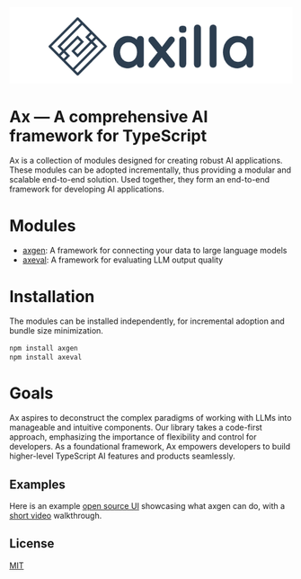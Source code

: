 <p align="center">
  <img src="./assets/logo.png" />
</p>

# Ax — A comprehensive AI framework for TypeScript

Ax is a collection of modules designed for creating robust AI applications. These modules can be adopted incrementally, thus providing a modular and scalable end-to-end solution.
Used together, they form an end-to-end framework for developing AI applications.

# Modules

- [axgen](./packages/axgen/): A framework for connecting your data to large language models
- [axeval](./packages/axeval/): A framework for evaluating LLM output quality

# Installation

The modules can be installed independently, for incremental adoption and bundle size minimization.

```
npm install axgen
npm install axeval
```

# Goals

Ax aspires to deconstruct the complex paradigms of working with LLMs into manageable and intuitive components.
Our library takes a code-first approach, emphasizing the importance of flexibility and control for developers.
As a foundational framework, Ax empowers developers to build higher-level TypeScript AI features and products seamlessly.

## Examples

Here is an example [open source UI](https://github.com/axilla-io/demo-ui) showcasing what axgen can do, with a [short video](https://www.loom.com/share/458f9b6679b740f0a5c78a33fffee3dc) walkthrough.

## License

[MIT](LICENSE.md)
